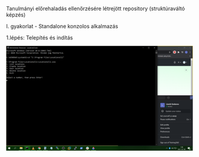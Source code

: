 Tanulmányi előrehaladás ellenőrzésére létrejött repository (struktúraváltó képzés)

I. gyakorlat - Standalone konzolos alkalmazás

1.lépés: Telepítés és indítás

![1.kép](1_gyakorlat_1_lepes.png)
